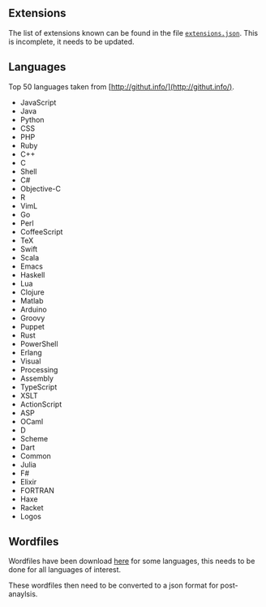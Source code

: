 ## Extensions

The list of extensions known can be found in the file [`extensions.json`](extensions.json). This is incomplete, it needs to be updated.

## Languages

Top 50 languages taken from [http://githut.info/](http://githut.info/).

+ JavaScript
+ Java
+ Python
+ CSS
+ PHP
+ Ruby
+ C++
+ C
+ Shell
+ C#
+ Objective-C
+ R
+ VimL
+ Go
+ Perl
+ CoffeeScript
+ TeX
+ Swift
+ Scala
+ Emacs
+ Haskell
+ Lua
+ Clojure
+ Matlab
+ Arduino
+ Groovy
+ Puppet
+ Rust
+ PowerShell
+ Erlang
+ Visual
+ Processing
+ Assembly
+ TypeScript
+ XSLT
+ ActionScript
+ ASP
+ OCaml
+ D
+ Scheme
+ Dart
+ Common
+ Julia
+ F#
+ Elixir
+ FORTRAN
+ Haxe
+ Racket
+ Logos

## Wordfiles

Wordfiles have been download [here](http://www.ultraedit.com/downloads/extras/wordfiles.html) for some languages, this needs to be done for all languages of interest.

These wordfiles then need to be converted to a json format for post-anaylsis.

